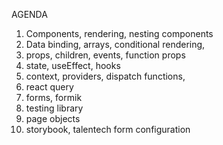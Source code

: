 AGENDA

1. Components, rendering, nesting components
2. Data binding, arrays, conditional rendering,
3. props, children, events, function props 
4. state, useEffect, hooks
5. context, providers, dispatch functions,
6. react query
7. forms, formik
8. testing library
9. page objects
10. storybook, talentech form configuration